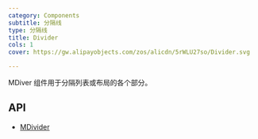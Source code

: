 ```yaml
---
category: Components
subtitle: 分隔线
type: 分隔线
title: Divider
cols: 1
cover: https://gw.alipayobjects.com/zos/alicdn/5rWLU27so/Divider.svg

---
```


MDiver 组件用于分隔列表或布局的各个部分。

## API

- [MDivider](/docs/api/MDivider)